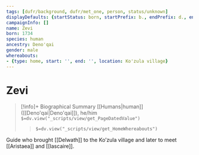 ```yaml
---
tags: [dufr/background, dufr/met_one, person, status/unknown]
displayDefaults: {startStatus: born, startPrefix: b., endPrefix: d., endStatus: died}
campaignInfo: []
name: Zevi
born: 1734
species: human
ancestry: Deno'qai
gender: male
whereabouts:
- {type: home, start: '', end: '', location: Ko'zula village}
---
```

# Zevi
>[!info]+ Biographical Summary
>[[Humans|human]] ([[Deno'qai|Deno'qai]]), he/him
>`$=dv.view("_scripts/view/get_PageDatedValue")`
>> `$=dv.view("_scripts/view/get_HomeWhereabouts")`

Guide who brought [[Delwath]] to the Ko’zula village and later to meet [[Aristaea]] and [[Iascaire]].